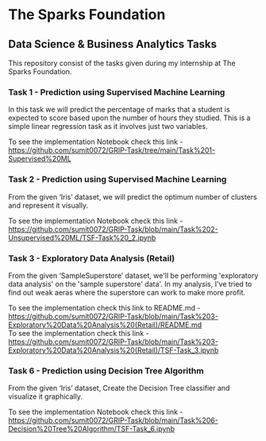<center><img scr='https://github.com/sumit0072/GRIP-Task/blob/main/Images/Spark_Foundation.png'></center>

# The Sparks Foundation
## Data Science & Business Analytics Tasks
This repository consist of the tasks given during my internship at The Sparks Foundation.

### Task 1 - Prediction using Supervised Machine Learning
In this task we will predict the percentage of marks that a student is expected to score based upon the number of hours they studied. This is a simple linear regression task as it involves just two variables.

To see the implementation Notebook check this link - https://github.com/sumit0072/GRIP-Task/tree/main/Task%201-Supervised%20ML

### Task 2 - Prediction using Supervised Machine Learning
From the given ‘Iris’ dataset, we will predict the optimum number of clusters and represent it visually. 

To see the implementation Notebook check this link - https://github.com/sumit0072/GRIP-Task/blob/main/Task%202-Unsupervised%20ML/TSF-Task%20_2.ipynb

### Task 3 - Exploratory Data Analysis (Retail)
From the given ‘SampleSuperstore’ dataset, we'll be performing 'exploratory data analysis' on the 'sample superstore' data'. In my analysis, I've tried to find out weak  aeras where the superstore can work to make more profit.

To see the implementation check this link to README.md - https://github.com/sumit0072/GRIP-Task/blob/main/Task%203-Exploratory%20Data%20Analysis%20(Retail)/README.md
<br>To see the implementation check this link - https://github.com/sumit0072/GRIP-Task/blob/main/Task%203-Exploratory%20Data%20Analysis%20(Retail)/TSF-Task_3.ipynb

### Task 6 - Prediction using Decision Tree Algorithm
From the given ‘Iris’ dataset, Create the Decision Tree classifier and visualize it graphically. 

To see the implementation Notebook check this link - https://github.com/sumit0072/GRIP-Task/blob/main/Task%206-Decision%20Tree%20Algorithm/TSF-Task_6.ipynb

<center><img scr='/GRIP-Task/Images/Spark_foundation.jpg'></center>
